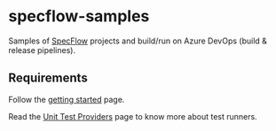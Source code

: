 # specflow-samples

Samples of [SpecFlow](https://specflow.org/) projects and build/run on Azure DevOps (build & release pipelines).

## Requirements

Follow the [getting started](https://specflow.org/getting-started) page.

Read the [Unit Test Providers](https://specflow.org/documentation/Unit-Test-Providers/) page to know more about test runners.
